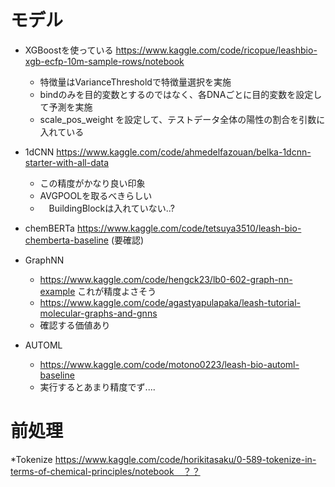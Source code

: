 # モデル

* XGBoostを使っている https://www.kaggle.com/code/ricopue/leashbio-xgb-ecfp-10m-sample-rows/notebook  
  * 特徴量はVarianceThresholdで特徴量選択を実施
  * bindのみを目的変数とするのではなく、各DNAごとに目的変数を設定して予測を実施
  * scale_pos_weight を設定して、テストデータ全体の陽性の割合を引数に入れている

* 1dCNN https://www.kaggle.com/code/ahmedelfazouan/belka-1dcnn-starter-with-all-data
  * この精度がかなり良い印象
  * AVGPOOLを取るべきらしい
  * 　BuildingBlockは入れていない..?

* chemBERTa https://www.kaggle.com/code/tetsuya3510/leash-bio-chemberta-baseline (要確認)

* GraphNN
  *  https://www.kaggle.com/code/hengck23/lb0-602-graph-nn-example これが精度よさそう
  * https://www.kaggle.com/code/agastyapulapaka/leash-tutorial-molecular-graphs-and-gnns
  * 確認する価値あり

* AUTOML
  * https://www.kaggle.com/code/motono0223/leash-bio-automl-baseline
  * 実行するとあまり精度でず....



# 前処理
*Tokenize https://www.kaggle.com/code/horikitasaku/0-589-tokenize-in-terms-of-chemical-principles/notebook　？？

